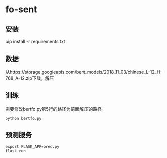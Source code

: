 # fo-sent

## 安装

pip install -r requirements.txt

## 数据
从https://storage.googleapis.com/bert_models/2018_11_03/chinese_L-12_H-768_A-12.zip下载，解压

## 训练
需要修改bertfo.py第5行的路径为前面解压的路径。
```
python bertfo.py
```

## 预测服务
```
export FLASK_APP=pred.py
flask run
```
